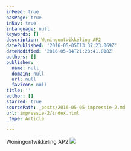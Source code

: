 ```yaml
---
inFeed: true
hasPage: true
inNav: true
inLanguage: null
keywords: []
description: Woningontwikkeling AP2
datePublished: '2016-05-05T13:37:23.069Z'
dateModified: '2016-05-04T21:28:41.818Z'
authors: []
publisher:
  name: null
  domain: null
  url: null
  favicon: null
title: ''
author: []
starred: true
sourcePath: _posts/2016-05-05-impressie-2.md
url: impressie-2/index.html
_type: Article

---
```

Woningontwikkeling AP2
![](https://the-grid-user-content.s3-us-west-2.amazonaws.com/b1c5cec1-a964-4dac-bed8-e65ec92ab45d.jpg)